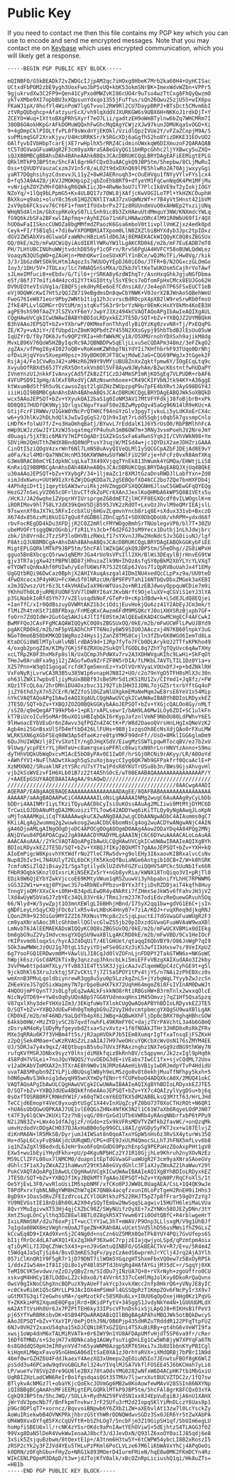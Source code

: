 # Public Key

If you need to contact me then this file contains my PGP key which you can use
to encode and send me encrypted messages. Note that you may contact me on
[Keybase](https://keybase.io/xerthesquirrel) which uses encrypted
communication, which you will likely get a response.

    -----BEGIN PGP PUBLIC KEY BLOCK-----
    
    mQINBFO/G5kBEADk72vZWDGcIJjpAM2qc7iHOxg8HbeK7Mrb2ka60H4+UyHCISac
    UCtxdFbPOM2zbE9ygh3UoxFwoJbP5vUQ+kbK53okmSNrBK+ImexWdvWZbn+VPPr5
    9gjukrvdXw3C2FP9+Qen41CyPxo0MWZvKI86cUO4r9uTso4wzTtCxg8FhQyQwzmO
    ykTvXMbe9XI7opbBU3xXQpsunYdxqo1355jFuffus/sQn26Qwu25zjU55+wIX6pu
    FKaWJ1pX/8hofYl4WinPoW7lgGTvvol2RW9Rl2CU7DaypBRPJ+BTsDct5CMvm6bI
    ztVRpQUbqhcp+AfatzyurEcX/vh9lqXddVJXURKGW6s9UBX6H+NKKoJ1rdkDjT+Y
    ZCEYO+Wuq+IXttoBXgPRhSXyrf7eO7Lii/gadtzEH9oWmBTylnw6bZq7WHCMRm7I
    38OB6OAokHKpGrAFkDOMuWQQxhFwGhcMqQAgYCWjzXJw97kunJDMUKqaSvOGD+Xi
    9+4gDmpCklPIOLtfvPL0f9sWxdnYjEKOkl/VzidlQpzIVUe2Y/vFZaZCnpjM9A/S
    suPMimqSGF2XrxKjyv/U4HcURRKSr/k5RGcXDj6aGgfh52ho8YizDKKE31EOvUO2
    OAlfyvbIVbHbpTcarEjXE7rwHplhX5rRRZ4CidminUWxkqW6DIXmuzoF2QARAQAB
    tC5TdGVwaGFuaWUgR2F3cm9yaXNraSA8eGVyQG11bHRpcGhhc2ljYXBwcy5uZXQ+
    iQJXBBMBCgBBAhsDAh4BAheAAhkBBQsJCAcDBRUKCQgLBRYDAgEAFiEEMigtEPLG
    QRklMTkP9JBP5tm/5hcFAl8grHkFCQxO3uAACgkQ9JBP5tm/5hepbw/8CLjMwRuI
    Oss+tQVUDYVauzaCxzmJV1n5r8/aLO2t9dxDXnQ69lPE5hlwRo2A70AjjwxyyGgi
    yaRT7DQghsihyzCdsevvJL11yZ+8wHJAERnuqh3+cOuEHVgu1fNYyVYlvFYs1cx4
    D+fq5JA9A4Z0/jKVJ2MOKHpip2jqbZoEhbBRT9+dfyeYM1FqCwnNqdK4PH1MFjMu
    +vNrighZOYZVM+FQ8hkgR6QWkIicJD+4RwNe3oU7iT7PlcIk8VE9xT2yIokjIOGY
    NZoYq/+1lQq9bLPpmG5+Kx4ULBQ17z7OWL8jXAfjcKwVOGILoTPl+YkHZKCOuphH
    BkXku+q9abi+oluY8c36s61HQZCNXlIYaA37zxUqWNzWf+r7B4yVt5Hnst421bVM
    2xV9pb6FCksvv76CY6F1+fmmtIfUdxbrPx271z8RUUndmVuO0xAHWEp2YxzijUNq
    WHqN5dAln1m/GbXspRKokyS07LLSnh9ic8b3ZxHAeuUtdMmquY3NW/KNXmdcYWLq
    fG9Q6kzbSFa2BFxwlIApfmq+rAyhEZGo71n6FLHNAwzORc4lM91R0WbU69f1r4QX
    hUO6wFaIISkncCUWOZa8bgMMfmdZPaozK6Gsa6mboV0t1ivpllVmKZjxz4edk0pd
    Ceyk+FI/f5B1q5i+7di6wYXPOMBM1ATXpom0LlN0ZXZlbiBHYXdyb3Jpc2tpIDxz
    dGV2ZW5AbXVsdGlwaGFzaWNhcHBzLm5ldD6JAj8EMAEKACkWIQQyKC0Q8sZBGSUx
    OQ/0kE/m2b/mFwUCWiQyiAsdIERlYWRuYW1lLgAKCRD0kE/m2b/mF7EuEADB7mT0
    PH/7LHtUBCINUhuWWjtvdchD856yf1cOFrn/RrvS6PgUA4HVFCY58oBUWLQdWLez
    VoaqyN3QUSgWO+gZAoHjn+MmhQKwrIoeSUxKPlY1nBCe/wQJMoTFi/Hw0Vg//kik
    3/3r1bGzdWtSOk9LHtm1Aqoz3s7WUUOyYEpDJ60iE0o/JTFR+B/N2OGxczGLOmGo
    Ioy3/1DH/5V+JTDLxx/lLc7HNAQSnSsMXa/OZkbJVltKeTwUKOsm5CajhrVoTAwf
    sJLmeIMfuciB+eEbdv/G/Til6+jrSRKA8y6zdWIhqTr/AsnHxqGhkJgjuNGfDbma
    eSf/86fJ77m1fi44H4zcd12Y7tkGIOttyl5sYE9cs7eDfomFpHxCMcx8EUJGo62H
    DV9UEOteVIsUVg1a/EBQFSjekdHyREe6oEfCdnsiA8//Je4ephTP6SFSxEUCT1eB
    eVj9DQWKcKwI7HtSzQQJZ8719eBgdmsDn8qwCbYNWK+V0JorX2BJWnAoSQBehWeU
    FwoG76IeW871eor9Pby2WNtb1tig12hJcvrscBdROcpX4pXB2lW9reSrwRb0fmsU
    ZfkE4PLLvlGDMGrrOVtUM/mjstqKvfS63r9rbrYzNHpr0EmKcHxXY8kMn4KoEB3H
    agPE9shS90fAaZYJlSZVxYF6eY/JwpYJ3Xz494kCVAQTAQoAPgIbAwIeAQIXgAUL
    CQgHAwUVCgkICwUWAwIBABYhBDIoLRDyxkEZJTE5D/SQT+bZv+YXBQJZ2UYMBQkH
    B3hVAAoJEPSQT+bZv+YXbrwP/0KMmxFonThhydlyBiQYzKg0zvvN8+Tj/PxEQqPG
    ZE/K7y+vA3iY+/EfUbpd1nZ8mK9QPbdtZY455N2XXsGypj95hbTbdBJlEsUu05uW
    IqUZYrD/f8y7OK6Jvfu9QP2YRIa+HhfWWkMCy18/O5XMUrnohYDXSxh9ajikM8dg
    MvxLB96V76QoW5HZByIqcRc9AJQBNBDPwSqEljLLvu5eCQDAPm348mz/3eFZkgO2
    zgZAx/vfPmgI6y4I027oQB+vRoKemKZWhbpTNiYdYIi7KHfhbrhF93TUqo0DrNhj
    ofDxLHjqVYov5XuepH9psz+39yBOKORJFT8CwjMdwEJaG+CQG69PWgJx3tGgek2F
    RsjAj4/Fe1CVwRoJ42+aMHzR62N9Y9VMYjUBU8ZnXxZqktfpmw6Y/IOgECqLtq9c
    XvyubOfRBXd565JTYzRXSOntxkVn8Ol5VF8Ayw9JWyhAm/B2wcK6stntfwhUDaPY
    IVnmYnzU1JnkkFIvAnxyCAd5fZkBzZf1CzDJ4MmSPImRjKO5gEg7VLPUDR+rbAF6
    4VFUPSD9I3pHg/AlKxF0RxdVjCARzNswnh6oee+CR49CKIFVbNJtk94KY+A36ggE
    ktWxumBdStf9h5u9LcawsoZqst2lgUZHzZWUpzpqP9u7pFE4bXRvtJAyG98DGY4J
    iiiHiQI9BBMBCgAnAhsDAh4BAheABQsJCAcDBRUKCQgLBRYDAgEABQJWk5oXBQkD
    wcx5AAoJEPSQT+bZv+YXyukQAI2baS1g0IoNM3AV17MtVFYFdkj38foBjbrB+xPk
    0D8Q017HUDfQK9Nyj1QrlgsCNgufYaaF50e2BZwMypOgv45aGg96N14lR9eKUc+A
    GtijFcrF1RWWv/U1GkW0YNcPrQTHKCf94nGYzGlv3pgyTjvkuLi5yLdKXoErCX4c
    w6+y9JhlKv2hDLhdQlkJwIwIgGgS2/Q1h9xIqt7rLdd5Sqbjs0qb5k7gssmpCnlo
    LHDfK+folwU7f/Z+o3HaOmhqBatj/BYwvL7rEddalK1J6Y5rUsO0/RbPBMlhhFcA
    mWp9LWJzzGwJIY1XzWJ5sqatmqzYP4uhuh1mB6OW7m+3RNy3vsmPoehJV2NreJmY
    d0uagi/5jXfBic6MAYV7HIPtOgADrIGXZkGsSxFa6aRwnSYqk2I/CVhVWkN98+Ym
    SDViHm2QmUTthZWdX8BndQ8NdPtusY3sqjW/MISd4w+jc1QYDiX2aeJDHZriGAAA
    CinOtI5ziQOgV4zxrWnf6Nl7LmN5BuAvyQIVeQLMlIySQCGCpAZbFJDEjAd8E9vY
    a0Fa/kzl4MOrQa7NNCHcnM336KXW9WHuSUfWWlFiU29Fzje+hFcFz0vxR8AmfXKq
    G3WeBRAC86mCYEIdpkNCsqLkaT3X49XVjqqTYnEk813hWumk4YGMQa/EHWtjLi58
    KnRxiQI9BBMBCgAnAhsDAh4BAheABQsJCAcDBRUKCQgLBRYDAgEABQJXjUq4BQkE
    u30aAAoJEPSQT+bZv+YXybgP/34+1ljmaZc1r8XMJtGzaDnsRWDJlLabfYxn+Zd0
    ximJdxKwnu+UUtW9IzXr6ZWjDGqKDOa7L2gSEBQofXO46CC2bo7ZQe7bnHXFDb4j
    4APhdgiD+t1j1qeytbSAW3wruiRkjzHVZmgpOFSXQQGNH6JlswC5GWEwGFqQYEQg
    HezG27nSeLyVZ065cOFrlbvCTfdkZoPCr6XAnJJexlKoQHMbA6kWP5Q8B1VEts5u
    /HcKJ/JA26wghe1ZVpqrHYIUrsprgeZG8dmETZjlHCFF0EGXQcdf0vILWOgslK+m
    iRORIMov9hl758LYJdX39kQmV5DjB595JVK2zRdOT+LxvOzJhvlM9eQMrIEAjslL
    97swxnXf0aJX7kL5RFxIccbXlUj6HGvZLgmvnYncb8riq8E+sXdux331vb+BxczD
    X674dx856zxMiBkUIG7gQu8fdGDB6lZDnCqp5I+SOX0DbQDoU8/xhRPM+ydxd68f
    rbvFocREgDD4kDu3XFDjjR2C0Z2mRlcFMYWOgoBmhSrTNUolegvVP6/bl7T+30ZU
    ubeMVOFrtsggQWzOGnbi/fzR1LYs3cb+f6d2FG23sM9Yecx1Dutbj1nLhJdwjbrc
    zbk/1h8Vrn8cJTzzSP3loOHVBizRWxLf17sYXvnJJRw2HoNdcSJv3GOiiuNJ/lgf
    P8AtiQJUBBMBCgA+AhsDAh4BAheABQsJCAcDBRUKCQgLBRYDAgEABQkGGKybFiEE
    MigtEPLGQRklMTkP9JBP5tm/5hcFAllWZkQACgkQ9JBP5tm/5heDhg//ZG8iWPxH
    gguo5Bn8XbcgcQ5rww1qNEMrJGa4rUo9sVPsIll2XH/BlWi3DEqylBjrHnvEG9tW
    gjv3TR7ajgXw42tPBPNlBD87jHhuzaZlk9N+IhOzAsfqSY0pBkM2XbYLYcYLVXqT
    eTYOWTsQnNxAhf0PUIwh/yEofU6WsFR75JZtGEp6JVos7TiQpRVBuUahJx4f1EMy
    UgGQtbRQi96DwCaz0BphjX2AHIYAuqAszgal4IDmINU4xedQcCLpPxz9a/UU0teD
    4FwDXcocx3P4yHKU+FcXWu5f0lNRzcUH/BP9FPVTah116NTbQvDbxZMGek3aXEBI
    x2mJQ2wsz/Utr6z3Lt4kVHAEwIaX96nWfUas2o+NR1zEBJdwoyOppquWCDie7m9i
    YKhhUTh0L0juRMEFUONF5VV7lDWRYI6aYJKvbNrft9OjeluXV+qCGViS1eYJ3lYA
    p3SLNabkIoRfd5Yh77/vZElusqdbNoF/GTePr0+cKp1dBdw+k+LSdEJLdQ8EQjei
    +IanTfC/xIr0QdBszuyOVWMtAKZ1b3ciOdijEuvHokjQo6zz41Y2AbEyJCm3mk/t
    flMiZh4tnKSt718BFRbxp/FnMEqKxCAwzm6FdM9MSQKcYJ0oiXHXSRzBjxpb7GF+
    foOrn7ZdQIdW+2GutGqSAHJi4JlTIfE0StmJAlQEEwEKAD4CGwMCHgECF4AFCwkI
    BwMFFQoJCAsFFgMCAQAWIQQyKC0Q8sZBGSUxOQ/0kE/m2b/mFwUCWFlLPwUJBYd9
    pgAKCRD0kE/m2b/mF5pVEADhChFTT6NoJy6W59SIU0JAAczxj4N7KB60lnpkY3uG
    NGoT0mo6B50bKMKQD1WgRoz24Hys1jZanZ8TMS8Cojln3fZbv6K8WGd6IemTd6La
    KtaDCGi8WElMTpluHlvNBlrdBA59d+12Rp7fyTo7FCb0DLArykUJ2TTfxKPKho49
    4/oxgb2pngZIm/KIMy7GKj5F8ZRXUo2SukQYlfGODL8q7ZhY7gTQyUvc6qAwTXHy
    xcLTRp2K0F3hxMkFp8slN/UxQCmpJhPdWXv7rv2A3XDHWVguKIhc9LwHi+SkFqOt
    THeJw0AruBFxa9gj12jZAGufwOa9ZrFZF0N5rDIA/fLMKbL7AVTLTIL1Dz0Yia+v
    XZ57Pnn+W3qOISgogaCrcfdKTgm5mnnEz+YxDlVOrKVyaLVOUxDfJ+p+bdZNklRH
    VxFeNyRjLvrwCA3R3B5u385W1p6vnapHJN8I2+UO/c2o79nYgD5TFH8sMlX3c30n
    oh63lZWX17wpbvEljiyMuUxBBBf9JsBeSMr5d1zKS1RU1Zv/CIYmd1+Jq8fz/+FW
    XQz1TFcQL6a/2hrDMn1DU4Dxzbvc31J92Tib1HH3IJDNL7ojGZ5rtxrbYftGq4oP
    jiZY6thdJyX7n52CErR/WZZfoS1OGZaNlUXgkmEMaNeMqmJwE8rsE6YeV1x54Mip
    nYkCVAQTAQoAPgIbAwIeAQIXgAULCQgHAwUVCgkICwUWAwIBABYhBDIoLRDyxkEZ
    JTE5D/SQT+bZv+YXBQJZOZQ0BQkGGKybAAoJEPSQT+bZv+YXGjcQALOo8Gy/nMLT
    /sSZ0/q9eQegAFT99kPb6+1+pK1rxAPLsewrI/bAH9LA6Mw1LOy6ZDI+SC1ulkFn
    kT7BiUcoICu95oMAr0buXO1sHBIqbQkI6rKypJafznlVmNF9NbOU80LdPWhvY6ES
    9lHwoacEYbVEuOr6nZ4wvv3qfPQZn4Z4CtK+P/W8d2DaeoQVrsHnLHgIxQNeVzK2
    Agb4mi2SGnBsxUlSfD4mftbD426LlFUHs+9B8j1vzqsOh8EcNsXdjQAo0rFXuLMW
    WLRKSXN6gXGbF5Eq98W3Ap5dfaeKzre0tpYMKF99dnFf//UsO+8MklIGG6glmDm9
    6QuJhUIWQWzlj8IYvSXotIY/ngDJHqXSdV/EiwgMzSSWTLpqwRTocqBV/ez7b2xU
    9lUwg/ycpFEtrYLjRHfeU+c8amrqseioPFRlc0kwitxN0hrLnrHNVtzAnno+S9mu
    dyTHhVUQkUbWqDxcvM1AcE5bO8yPAv0E1IwOF/hrSGj0RCNi9rAKyy/LR/A0OoYd
    +AWhfYV1+NuFlhADwtXkagh5qSzuXojbaycCIyg6QK7Wh9GFPakfrf0QcaAclE+P
    XzNMXN02/SRuaklNFztYSRcrU7sY7tw1PdsR8YKUTrOSu8b3n/BWs9GjsAhvgvHl
    vjb2kSsWVEzvFIH6XLb01B7z22t4A5hS0cE/wT0BEAABAQAAAAAAAAAAAAAAAP/Y
    /+AAEEpGSUYAAQEBAAIAAgAA/9sAQwD/////////////////////////////////
    /////////////////////////////////////////////////////8AACwgA4ADI
    AQERAP/EABgAAQEBAQEAAAAAAAAAAAAAAAADAgEE/8QAFBABAAAAAAAAAAAAAAAA
    AAAAAP/aAAgBAQAAPwCiC4AAAAAAILoNsLgAAAAAINMg2wugC6AuAAAg0yCyLbDb
    bDDri4AAINMrIiyLTKziTQyuAACDbCyIsiOuKOssAAuAg2MLIiwi0MtMtjDYMC6D
    TrCwiLOJDbANuMtgDA2MKuoiziTTLTow642ADDYwq6iKiTTLQy0yNgAAwqJLoKpN
    uMjToAAAMKpLiCqTYAAAAAwqkuCA2wANgDAA2wLgCDbAANgwADbC4AIAumms0gC7
    KKiiALgAg2wummq2g2wuwkoog2wuACDbC6bomNsCg4og2wuACDYwANgwANjC4AIN
    gA46DjoAMLgAINgOOgDjoDC4APOCgOOgAOOgmD0AAg4Aow2DDaYDq4A84PQg2MNj
    ANjDYwu84PQAPOACgw2JgA9AAACDYMADYMLgAAAINjC6C6DYwuAAAACALoLoAuAA
    AAACAAuAAA//2YkCVAQTAQoAPgIbAwULCQgHAwUVCgkICwUWAwIBAAIeAQIXgBYh
    BDIoLRDyxkEZJTE5D/SQT+bZv+YXBQJfIKyJBQkMTt7gAAoJEPSQT+bZv+YXH+kQ
    AIoEmPigcW8KpsvhYKtWdfrNo2TleC7Rw5dv+g9olEHy3I6xaovKIBRxalvcCsNv
    Nup82bIv3+L7N4UUlyT2EL6bCKjFK5KkoQfBuiaNGe6Antgib1OCB+Z/W+k8hSRK
    7cmfoNSiZlQ2iBsay2I/5gaTgtilydklUZdVhFGZFuiQQHV54PCkc5UuNbIfx66R
    fHbR9OqbkSKnzlOIxsrLKiNSEKZx5rY+nGb8yvRia/kWNX18TnQiqo3VI+pRjTl0
    EDik8W6QjEYbYZwkVjccoE69KMtyVWue1qR5ZuuwVi3yhbpabnifYLhHC7RPWWMG
    sGS322W1+w+xqj0PYpwc3S7o4RbNEvPPbzu+BYYx3ftjiDvRZDDjaiT4kqfh8Huy
    TnngVjoQMrXXxCk+i0RH+B34pdLEwOR4y4NkRti7fZHmxSeJkW5v6fFahvJH3jVZ
    lXd4wUyW5bVaGJ7zbYEc34QL83Vr6k/TRmi3rm237K7odiEdvzReQuewGRvuh5Oq
    66/Nlyd+W/5ywZpjt1O3mnXEWlgLI6BHhjHBnd/I75yX2qq1bw+gdVG1E6C+jsIn
    gNDFLeyLn5qyCXDjFOc6zlxR5v4vLHBsK4Hny07+7ziA/KQJ+rvqXReq9djkqRNJ
    LQonZR9+923OiGo9MYIZZI67RXNusYMcp8c2cSjqLpuctEJTdGVwaGFuaWUgR2F3
    cm9yaXNraSAoc3RlcGhhbmllQGlvcGlwZS5jb20pIDxzdGVwaGFuaWVAaW9waXBl
    LmNvbT6JAlEEMAEKADsWIQQyKC0Q8sZBGSUxOQ/0kE/m2b/mFwUCXVBMix0dIEkg
    bm8gbG9uZ2VyIHdvcmsgYXQgSU9waXBlLgAKCRD0kE/m2b/mFwVBD/9Cv1HeIOcF
    rKIPxvmd6loqxSs/hycAJZ4DqUiT/4ElGHUet/qtaqqI6QbVBY9/O86JnWgP7qI9
    SOk3awMWWcJzOU21g70tgL15zyiYDjwFSe8GzXz3iKSJwfIIkHxsw7s/9VeIXpUZ
    6g7YooFGQ1ERDwvm0M+VAwlUiJI8CqJd0lVZOFnLjnFDDPY2TakGTWN6x+NKGoWC
    hWpjk6sz/GsCdAM2kTixBy3qnzzup3hkncbLki5miEFFvVBzqXAIXudAAo3I2kby
    3VvPHw6ttpdaHfXLy/YfvB831E4TtSSK3JjgicAaJvZlqemWQpC4zCyhGE9t+g5l
    9jckOhKl63XruJzktqj5F2vCKtL7j7Zl5aSPOY1tPv4tjYS/n7NAi2zPhEBXcz0s
    wmXnnB3PMuLqoldbiynrewR3qg8uSyu0p5LzzkgZnL5+jYzbgWqL7YyybZwJzcSn
    ZHEekVeJS7gO5ixWapmy7N7prbpoBuHX7kX72UqhH64mgmZ8i8FsIVInAM0DwWJt
    4HQOUjmPFQynT7Js0LgfpEq2wAALkFskkNO8rRtiRBGsHW+B3rmTnlx2wxxqOlcE
    NicNyOTD69++Yw8sOq0yUQoABpS7GG8YUdnmxqHns1M45Omvzj7qZ1Hf5QsaSpzq
    V87qxlXhy3deFYHXo1Zm3/3EKqfuWoTXlokCUgQwAQoAPBYhBDIoLRDyxkEZJTE5
    D/SQT+bZv+YXBQJdUEwFHh0gTm8gbG9uZ2VyIHdvcmtpbmcgYXQgSU9waXBlLgAK
    CRD0kE/m2b/mF46ND/9aLQdYb4pX6iJWBg+AQBwHXhFljDp0cBRX70ghqHBhcGOW
    64kkb0HW/+MzZYDjvSC2b7qvdfnwhFL49KRmFY6C+dajzTVrPAVchtL3a4b6G8mQ
    zDsryAM4oKylUDyMyfgeyobdZtxa+SzvXvtz+1f6fNOAkJTHr3JHRD0xRsRkZFRv
    MXe3qRRAu6K7f3VHBm4ft5s/jR2apHVDkPJb5IEm8XumqrIgTfxaTnsqEjFSZKxH
    z2pQjSek4M0ae+CwKzRVASZzLzaAIAJ7H97weOHcuYQKcbXcWvUsN176sZMYM4EE
    UJ/SDRJa7y4x9qxZ/4EQtbupsB5s6u7UVx3FRAxznghz1NX7eGg9zdBG9thKWy7N
    rufqKVfMSRJDNbx9syzY0lhsjdiM8kfqizBkRnhBV/c5qpymn/Jk2zxIgl9pHq0k
    4S8PdH7VSLei+7noJQuYNQQS/YuvDEDG3dE+iVEabx7IwCC1fx+sjvCQdML72Uox
    v12aDKAbVImMXAX2n3TXrAE8h9W0v1NJRMz6AAeHibVB1y1wDRJmdpYTvP4HdidU
    uvaTAB5Mhpbn9ZIYLPjLdBUQsglWByh9eLMSzgo0v8t0ekhjMuuTfNFhpy5kxh+5
    h0N6pwNvS3Hknig1dwyqH95wnXYmDyfENnrtfCUPeboO4ADQXkcA0X/2MUQ41okC
    VAQTAQoAPgIbAwULCQgHAwUVCgkICwUWAwIBAAIeAQIXgBYhBDIoLRDyxkEZJTE5
    D/SQT+bZv+YXBQJdUEw4BQkKfn6eAAoJEPSQT+bZv+YX7c4QAIzylVygDSu+bj6q
    0sOxfTOSRB0RFCRNHdYW1F/x60qTWIcmY6EQTKX5dM2ABBLksQ3M7tT63/HrLJHd
    TeCCjd6EmopY4VeC0yxuqbtUSgC1X44vInXUqZcyFZ0bU73T0XoCTHzROt+N6QR1
    +hUA6sUbQGwUQPKAAJ7UE1vlE0QGsZHNx4NfKK3N2l1C61W7aXb6RqyeLOdPJN07
    t47F3y6lQCW+2KUXiT2z7hBjvqG/09rGxGd1UTb6VWRb4yRAnqNNbrfxbP6tPPu9
    N2i2N83Zv+LWx4o1dfAJgjzF/nGdo+zSx9kVFRsMDVTVZWfkb2favWC/+onQzqMk
    umvHzdodVcDDgACHO37DJAxHaBB0o5p99GCLi8AI/gVGDySyFKTJxx+w187ElvjZ
    diKnMA6N+lR5Mk5B/DyrjumJ4IWSat8n0qeATxoYGpW5nHs6z3RvSX4yturWs35Q
    Hx+dSpL6CsyFv89AKjdcUURqWD/CPG+dFE9JxULM4QmocSLLhTJhFNX5mfLvv6b8
    iq1hZaZgXl9BedxdL6JeHr9xo0FoQnGdDG9PpzhEnpSg9PEPaHzZQoAxpPHt1gV0
    EXw5+wu1bEyiYHydFkhx+pU/p4KguNPbHCz2YJ1R18GjjhLe9Khruh2nyXOvNzEz
    MS9LClZFFL08ux7lNMCM0/duapn1tEpTdGVwaGFuaWUgR2F3cm9yaXNraSAoeGVy
    dGhlc3F1aXJyZWxAZ21haWwuY29tKSA8eGVydGhlc3F1aXJyZWxAZ21haWwuY29t
    PokCVAQTAQoAPgIbAwULCQgHAwUVCgkICwUWAwIBAAIeAQIXgBYhBDIoLRDyxkEZ
    JTE5D/SQT+bZv+YXBQJfIKyJBQkMTt7gAAoJEPSQT+bZv+YXpN0P/RqCFoXlS/1t
    Oe5YjEvL3F0/wvRloUsiIM5spbNMF/xfCKo0PJJWW8L0UagAEA/CsL+1Q4QK9wJe
    T8PdPxrxfqbNLNBgYWM8HZhW7qIK7QNBk4acqfzxunI0LoPzTgeH2RnEH9i1Hhs3
    8gD9X+1OasSdRvZFEIzdYcoLZCYlOGRtkhzP522RHJT5pZ7p8fFrar59gOYZzYg7
    YU9NEVGstIE18nDiBh80LA2X04ySQyTEmbw2NwSqqSLagwiv15HUTH6leiMaLVUa
    8QvrYMuIgivwXT53Hj4qjCXZbC90Z/SWyNUifzOyXE+7xZYNKn58OJEZyDNn/3tY
    XmtZ5ugLOnCylthq3DZ8Ewl8BTL0Z8gkR5XTYewm6YIi0OdtQBfC+R4rblwgeHrT
    IxiLRNmSNF/d2u76oxPj1T+wcClYY1wL3hT+mWAV/P9Onp3LLlsxgM/V9g1UhBJf
    7q1gda08WX8HzVWghrmUoAJTgeZN+KRAhOALvUCet5Vd5lhD56usMWs1fhZ9GLsZ
    kCcwEq8D9+IXAd9Xvn5j2C4Ng0d+nsCzn6UZ5MRX0QeTPk8YUY4PQi7GvUfeps6S
    bI1jfRrOc4dLA7aKXQ1+ExZqJHkP36Xw4C7rpjzEIajqwjyoLSpd/qPzmtpm4oix
    qTiOyMlL7IJDqCZhWc5X43+p+nJ9vGmtuQINBFO/G5kBEACTkV+R7/E+u/5R4m4Z
    t5Wdq4Ja5qTjSi64/BsvD3mKES3qFv/pyzCzAedS6wprmhJrYClj4Jrq2AjA3Ylh
    057iClKnQR1Y9F5gR7r1jD79DNT7ilWOm5YGqzgHTShxmFbxVQOew7z5BxOyRPSk
    1/ddxZ1w54m+If81IjQi8o1yP4Bl8SPTdJbVgRg4HAfAYGijM35dC+r/SgqYj0XK
    TeMI0CVK5evdwv/eZzOJyQByZrm/SIdDu7jINzUA7Q+8+rVXrNyh+zgoUffro0CU
    xskvgM4HHCy1B7LOdDxLZ2ck0xo8/t4VVr6t337cCeHlMgJolKvy0DkoRrQaQvnx
    OwsV0gIkNoCGhgXncBQPuzX9yAUeFfakYcp3xvkXWcc2nfp8HkrQ6+yVNyJE8yIC
    +c0CkvRibK1Q5cGMrLLP9JAcIOX4mPSHmFl4GSSQpRzT1KmpZOv6FNcPyIr3X9v7
    uGtMXTG3qif2eGwhssMA+/qeMzotkFc585R8u6Lx+I0UU6qOpOxejHHg0Kz1PqVG
    Y+ZKKkiHP82XqumE0QFgajRrd+BKidPfytV+345ggS1JvdyNkYm4N+1GUUUGMLdX
    mA2AtTtVsHh8Ur6Jx7PZPtTEH6ky33IPscVFhnDshixSjLApQJ8+RIKHsB1fPeV3
    pj65YfYwRBRKsbvDK+8SB94PQwARAQABiQIlBBgBAgAPAhsMBQJWk5otBQkDwcyS
    AAoJEPSQT+bZv+YXxYIP/0ePjOthJ9N/9B6Pjp435dHRZuTRdddR122PFqTtpFUZ
    6NJv0VH2Y2xaxU54qha15kDJCQNibRTxGZIQni4T5XuBiRBy+gt4hG6vVeWTI9fa
    xwsj1oWp4dnM6xTALMiRVATk+0r6IWY9n1YU8AFDApUMfvHjdT5SP6va9fr/cRer
    16Df6TMND/s+S3ojH77x8DNkcabg1AGWyfsuYigDnLEg1Cw5WhBjyW7XPYqFa6TN
    6s8G0ddQS0pHJmIR0ynVVd7n65yaWNM8Azgp5XRT65Hxi7xJb8U1bbnKYyPBICgl
    kiHqmXLMWpxFavo95nGHmGA06dItSaE0XA1zJ0rhYaRVX+iXMdQRBj7bPBr11N9d
    46mf0wrGZHZ6U4FddJkaexY4AezXQ3xUmepv2qEOiuN5Io7JEnwtuFBOf8gK6WlZ
    psSdd3u46PCadw9qdVoGBGLRel324uYIVqlMJSA7VkflFOSEE45J6bKCHah7yLi6
    LP/wueYv78SVp28re9GU6le2BXz78taOdsYMG0282wNfxW6D4ACpHK7tb1MbGxiU
    UqRBIZHzLadCWN6ReIrBo1fgsdqaiQGt35TMUv7ljwrxXutBUCVZTDC2z/1fQ7sw
    BTlykvAcNMGz7l+obaYKjcQoEkcJOVmGg6MB2w8KoAowfewMAvV28SSIn86NXYNp
    iQI8BBgBCgAmAhsMFiEEMigtEPLGQRklMTkP9JBP5tm/5hcFAl8grK8FCQxO3xYA
    CgkQ9JBP5tm/5hcJWQ//SOLLk+RydhN259FVdSN1xx8J4EpVuEgiBJjA6nU1XAHX
    jWrYdV3pmcNb7f/BnFkpmTnvkwrJrF2SUfu3rM2d2IopqSKlYiMnDLczY6Uas8p1
    p9Gc0DPlqT7+xorncz/BqvvoiBNpwb6Y6ZXb2iZW+aXEbvlAt13zw7l0LcYsckZy
    AoWuIRiekwbB4OVNKPRkjhbrzGStYhWRrDDNQWdwvSGDz3Sx0JER6Yr5tZwXAbPA
    UM4W0XvxDYfq85FXcCqUVftR+bSZhLOg7/5ncbFjm3Z19GipSH1qf/SbUIm6egLU
    hoHpfiSBEU6xll/rcNK4zYSsrOKdc9aPnIAwtYEhOViwS+5dEjhtzS4TLAGG3f0Z
    99Vxg8DaN5lDeR4VwkWwIeoaAJ8bcf3/dJJevDxN/Q93lZ6xoOY0aiIJ85qdj6e8
    3xSik5ZsjquBzbwm/8tQextE1p+/A3tnm6H3tw5Y+6tCWPW54ybcLI8B2xRoszI5
    zRSP2cYk2y3FZJVd4YEu5THLuPzPKml6PoCLVLze67M6liKbWAVxYhCj4APqOeOi
    k0QRN/z0FqhGbu+FHyZo+NRG1k893MOerD4IurmFMieN/hqE8w0MK2FKmDCYn4Rz
    WIkCENLPQpeM3DApD/t3w+jdJTojKfV0alk/xBcOZnRpLiciushQ1qi/Hk8uZTs=
    =H81b
    -----END PGP PUBLIC KEY BLOCK-----
